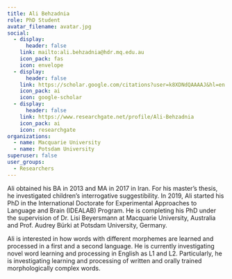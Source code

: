 ```yaml
---
title: Ali Behzadnia
role: PhD Student
avatar_filename: avatar.jpg
social:
  - display:
      header: false
    link: mailto:ali.behzadnia@hdr.mq.edu.au
    icon_pack: fas
    icon: envelope
  - display:
      header: false
    link: https://scholar.google.com/citations?user=k8XDNdQAAAAJ&hl=en
    icon_pack: ai
    icon: google-scholar
  - display:
      header: false
    link: https://www.researchgate.net/profile/Ali-Behzadnia
    icon_pack: ai
    icon: researchgate
organizations:
  - name: Macquarie University
  - name: Potsdam University
superuser: false
user_groups:
  - Researchers
---
```

Ali obtained his BA in 2013 and MA in 2017 in Iran. For his master’s thesis, he investigated children’s interrogative suggestibility. In 2019, Ali started his PhD in the International Doctorate for Experimental Approaches to Language and Brain (IDEALAB) Program. He is completing his PhD under the supervision of Dr. Lisi Beyersmann at Macquarie University, Australia and Prof. Audrey Bürki at Potsdam University, Germany.

Ali is interested in how words with different morphemes are learned and processed in a first and a second language. He is currently investigating novel word learning and processing in English as L1 and L2. Particularly, he is investigating learning and processing of written and orally trained morphologically complex words.